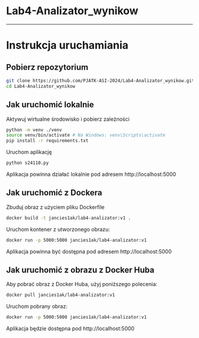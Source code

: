 # Lab4-Analizator_wynikow

---
# Instrukcja uruchamiania 

## Pobierz repozytorium

```bash
git clone https://github.com/PJATK-ASI-2024/Lab4-Analizator_wynikow.git
cd Lab4-Analizator_wynikow
```

## Jak uruchomić lokalnie

Aktywuj wirtualne środowisko i pobierz zależności
```bash
python -m venv ./venv
source venv/bin/activate # Na Windows: venv\Scripts\activate
pip install -r requirements.txt
```

Uruchom aplikację
```bash
python s24110.py
```

Aplikacja powinna działać lokalnie pod adresem http://localhost:5000

## Jak uruchomić z Dockera
Zbuduj obraz z użyciem pliku Dockerfile
```bash
docker build -t jancies1ak/lab4-analizator:v1 .
```

Uruchom kontener z utworzonego obrazu:
```bash
docker run -p 5000:5000 jancies1ak/lab4-analizator:v1
````

Aplikacja powinna być dostępna pod adresem http://localhost:5000

## Jak uruchomić z obrazu z Docker Huba

Aby pobrać obraz z Docker Huba, użyj poniższego polecenia:
```bash
docker pull jancies1ak/lab4-analizator:v1
```

Uruchom pobrany obraz:
```bash
docker run -p 5000:5000 jancies1ak/lab4-analizator:v1
```
Aplikacja będzie dostępna pod http://localhost:5000
